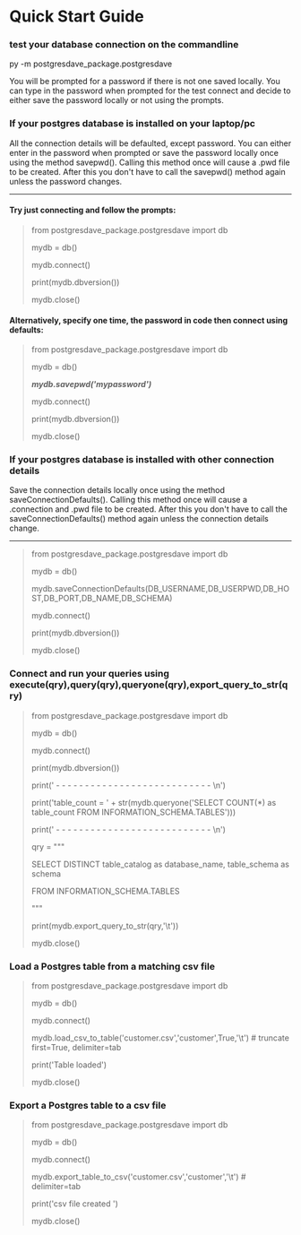 # Quick Start Guide

### test your database connection on the commandline
py -m postgresdave_package.postgresdave

You will be prompted for a password if there is not one saved locally.  You can type in the password when prompted for the test connect and decide to either save the password locally or not using the prompts.

### If your postgres database is installed on your laptop/pc

All the connection details will be defaulted, except password.  You can either enter in the password when prompted or save the password locally once using the method savepwd().  Calling this method once will cause a .pwd file to be created.  After this you don't have to call the savepwd() method again unless the password changes.

---

#### Try just connecting and follow the prompts:
>
> from postgresdave_package.postgresdave import db 
>
> mydb = db()
>
> mydb.connect()
>
> print(mydb.dbversion())
>
> mydb.close()
> 


#### Alternatively, specify one time, the password in code then connect using defaults:
>
> from postgresdave_package.postgresdave import db 
>
> mydb = db()
>
> ***mydb.savepwd('mypassword')***
>
> mydb.connect()
>
> print(mydb.dbversion())
>
> mydb.close()
> 

### If your postgres database is installed with other connection details

Save the connection details locally once using the method saveConnectionDefaults().  Calling this method once will cause a .connection and .pwd file to be created.  After this you don't have to call the saveConnectionDefaults() method again unless the connection details change.

---
>
> from postgresdave_package.postgresdave import db 
>
> mydb = db()
>
> mydb.saveConnectionDefaults(DB_USERNAME,DB_USERPWD,DB_HOST,DB_PORT,DB_NAME,DB_SCHEMA)
>
> mydb.connect()
>
> print(mydb.dbversion())
>
> mydb.close()
> 

### Connect and run your queries using execute(qry),query(qry),queryone(qry),export_query_to_str(qry)

>
> from postgresdave_package.postgresdave import db 
>
> mydb = db()
>
> mydb.connect()
>
> print(mydb.dbversion())
>
> print(' - - - - - - - - - - - - - - - - - - - - - - - - - - -  \n')
>
> print('table_count = ' + str(mydb.queryone('SELECT COUNT(*) as table_count FROM INFORMATION_SCHEMA.TABLES')))
>
> print(' - - - - - - - - - - - - - - - - - - - - - - - - - - -  \n')
> 
> qry = """
>
> SELECT DISTINCT table_catalog as database_name, table_schema as schema 
>
> FROM INFORMATION_SCHEMA.TABLES
>
> """
>
> print(mydb.export_query_to_str(qry,'\t'))
> 
> mydb.close()
> 

### Load a Postgres table from a matching csv file

>
> from postgresdave_package.postgresdave import db 
>
> mydb = db()
>
> mydb.connect()
>
> mydb.load_csv_to_table('customer.csv','customer',True,'\t') # truncate first=True, delimiter=tab
>
> print('Table loaded')
>
> mydb.close()
>

### Export a Postgres table to a csv file

>
> from postgresdave_package.postgresdave import db 
>
> mydb = db()
>
> mydb.connect()
>
> mydb.export_table_to_csv('customer.csv','customer','\t') # delimiter=tab
>
> print('csv file created ')
>
> mydb.close()
>
